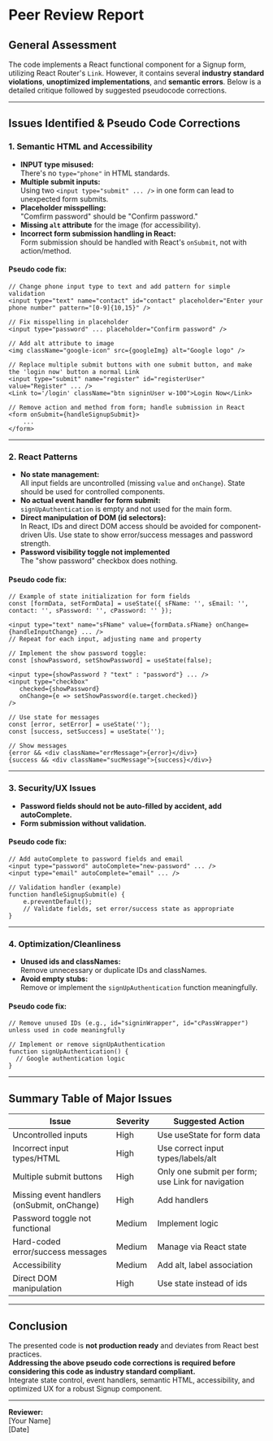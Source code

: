 # Peer Review Report

## General Assessment

The code implements a React functional component for a Signup form, utilizing React Router's `Link`. However, it contains several **industry standard violations**, **unoptimized implementations**, and **semantic errors**. Below is a detailed critique followed by suggested pseudocode corrections.

---

## Issues Identified & Pseudo Code Corrections

### 1. **Semantic HTML and Accessibility**

- **INPUT type misused:**  
  There's no `type="phone"` in HTML standards.
- **Multiple submit inputs:**  
  Using two `<input type="submit" ... />` in one form can lead to unexpected form submits.
- **Placeholder misspelling:**  
  "Comfirm password" should be "Confirm password."
- **Missing `alt` attribute** for the image (for accessibility).
- **Incorrect form submission handling in React:**  
  Form submission should be handled with React's `onSubmit`, not with action/method.

#### Pseudo code fix:
```pseudo
// Change phone input type to text and add pattern for simple validation
<input type="text" name="contact" id="contact" placeholder="Enter your phone number" pattern="[0-9]{10,15}" />

// Fix misspelling in placeholder
<input type="password" ... placeholder="Confirm password" />

// Add alt attribute to image
<img className="google-icon" src={googleImg} alt="Google logo" />

// Replace multiple submit buttons with one submit button, and make the 'login now' button a normal Link
<input type="submit" name="register" id="registerUser" value="Register" ... />
<Link to='/login' className="btn signinUser w-100">Login Now</Link>

// Remove action and method from form; handle submission in React
<form onSubmit={handleSignupSubmit}>
    ...
</form>
```

---

### 2. **React Patterns**

- **No state management:**  
  All input fields are uncontrolled (missing `value` and `onChange`). State should be used for controlled components.
- **No actual event handler for form submit:**  
  `signUpAuthentication` is empty and not used for the main form.
- **Direct manipulation of DOM (id selectors):**  
  In React, IDs and direct DOM access should be avoided for component-driven UIs. Use state to show error/success messages and password strength.
- **Password visibility toggle not implemented**  
  The "show password" checkbox does nothing.

#### Pseudo code fix:
```pseudo
// Example of state initialization for form fields
const [formData, setFormData] = useState({ sFName: '', sEmail: '', contact: '', sPassword: '', cPassword: '' });

<input type="text" name="sFName" value={formData.sFName} onChange={handleInputChange} ... />
// Repeat for each input, adjusting name and property

// Implement the show password toggle:
const [showPassword, setShowPassword] = useState(false);

<input type={showPassword ? "text" : "password"} ... />
<input type="checkbox"
   checked={showPassword}
   onChange={e => setShowPassword(e.target.checked)}
/>

// Use state for messages
const [error, setError] = useState('');
const [success, setSuccess] = useState('');

// Show messages
{error && <div className="errMessage">{error}</div>}
{success && <div className="sucMessage">{success}</div>}
```

---

### 3. **Security/UX Issues**

- **Password fields should not be auto-filled by accident, add autoComplete.**
- **Form submission without validation.**

#### Pseudo code fix:
```pseudo
// Add autoComplete to password fields and email
<input type="password" autoComplete="new-password" ... />
<input type="email" autoComplete="email" ... />

// Validation handler (example)
function handleSignupSubmit(e) {
    e.preventDefault();
    // Validate fields, set error/success state as appropriate
}
```

---

### 4. **Optimization/Cleanliness**

- **Unused ids and classNames:**  
  Remove unnecessary or duplicate IDs and classNames.
- **Avoid empty stubs:**  
  Remove or implement the `signUpAuthentication` function meaningfully.

#### Pseudo code fix:
```pseudo
// Remove unused IDs (e.g., id="signinWrapper", id="cPassWrapper") unless used in code meaningfully

// Implement or remove signUpAuthentication
function signUpAuthentication() {
  // Google authentication logic
}
```

---

## Summary Table of Major Issues

| Issue             | Severity   | Suggested Action |
|-------------------|------------|------------------|
| Uncontrolled inputs | High    | Use useState for form data |
| Incorrect input types/HTML | High | Use correct input types/labels/alt |
| Multiple submit buttons | High | Only one submit per form; use Link for navigation |
| Missing event handlers (onSubmit, onChange) | High | Add handlers |
| Password toggle not functional | Medium | Implement logic |
| Hard-coded error/success messages | Medium | Manage via React state |
| Accessibility | Medium | Add alt, label association |
| Direct DOM manipulation | High | Use state instead of ids |

---

## Conclusion

The presented code is **not production ready** and deviates from React best practices.  
**Addressing the above pseudo code corrections is required before considering this code as industry standard compliant.**  
Integrate state control, event handlers, semantic HTML, accessibility, and optimized UX for a robust Signup component.

---

**Reviewer:**  
[Your Name]  
[Date]